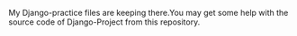 My Django-practice files are keeping there.You may get some help with the source code of Django-Project from this repository.
